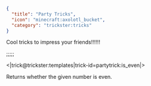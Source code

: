 ```json
{
  "title": "Party Tricks",
  "icon": "minecraft:axolotl_bucket",
  "category": "trickster:tricks"
}
```

Cool tricks to impress your friends!!!!!! 

;;;;;

<|trick@trickster:templates|trick-id=partytrick:is_even|>

Returns whether the given number is even.